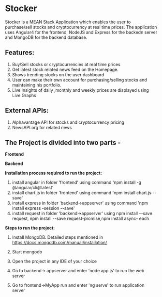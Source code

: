 # Stocker

Stocker is a MEAN Stack Application which enables the user to purchase/sell stocks and cryptocurrency at real time prices. The application uses Angular4 for the frontend, NodeJS and Express for the backedn server and MongoDB for the backend database.


## Features:

1. Buy/Sell stocks or cryptocurrencies at real time prices
2. Get latest stock related  news feed on the Homepage.
3. Shows trending stocks on the user dashboard
4. User can make their own account for purchasing/selling stocks and maintaining his portfolio.
5. Live insights of daily ,monthly and weekly prices are displayed using Live Graphs


## External APIs:

1. Alphavantage API for stocks and cryptocurrency pricing
2. NewsAPI.org for related news



## The Project is divided into two parts - 
  **Frontend**
  
  **Backend**

**Installation process required to run the project:**

1. install angular in folder 'frontend' using command 'npm install -g @angular/cli@latest'
2. install chart.js in folder 'frontend' using command 'npm install chart.js --save'
3. install express in folder 'backend->appserver' using command 'npm install express -session --save'
4. install request in folder 'backend->appserver' using npm install --save request, npm install --save request-promise,npm install async-  each 


**Steps to run the project:**

1. Install MongoDB. Detailed steps mentioned in https://docs.mongodb.com/manual/installation/

2. Start mongodb

3. Open the project in any IDE of your choice 

4. Go to backend-> appserver and enter 'node app.js' to run the web server

5. Go to frontend->MyApp run and enter 'ng serve' to run application server
  

